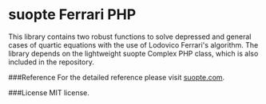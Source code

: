 # suopte Ferrari PHP
This library contains two robust functions to solve depressed and general cases of quartic equations with the use of Lodovico Ferrari's algorithm.
The library depends on the lightweight suopte Complex PHP class, which is also included in the repository.

###Reference
For the detailed reference please visit [suopte.com](http://suopte.com/en/codes/ferrari.php).


###License
MIT license.